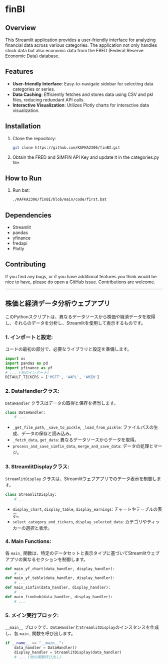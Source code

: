 # finBI

## Overview

This Streamlit application provides a user-friendly interface for analyzing financial data across various categories. The application not only handles stock data but also economic data from the FRED (Federal Reserve Economic Data) database. 

## Features

- **User-friendly Interface**: Easy-to-navigate sidebar for selecting data categories or series.
- **Data Caching**: Efficiently fetches and stores data using CSV and pkl files, reducing redundant API calls.
- **Interactive Visualization**: Utilizes Plotly charts for interactive data visualization.

## Installation

1. Clone the repository:
    ```bash
    git clone https://github.com/KAFKA2306/finBI.git  
    ```
2. Obtain the FRED and SIMFIN API Key and update it in the categories.py file.

## How to Run

1. Run bat:
    ```bash
    ./KAFKA2306/finBI/blob/main/code/first.bat
    ```

## Dependencies

- Streamlit
- pandas
- yfinance
- fredapi
- Plotly

## Contributing

If you find any bugs, or if you have additional features you think would be nice to have, please do open a GitHub issue. Contributions are welcome.





---

## 株価と経済データ分析ウェブアプリ

このPythonスクリプトは、異なるデータソースから株価や経済データを取得し、それらのデータを分析し、Streamlitを使用して表示するものです。

### 1. **インポートと設定:**
コードの最初の部分で、必要なライブラリと設定を準備します。

```python
import os
import pandas as pd
import yfinance as yf
# ... (他のインポート)
DEFAULT_TICKERS = ['MSFT', 'AAPL', 'AMZN']
```

### 2. **DataHandlerクラス:**
`DataHandler` クラスはデータの取得と保存を担当します。

```python
class DataHandler:
    # ...
```

- `_get_file_path`, `_save_to_pickle`, `_load_from_pickle`: ファイルパスの生成、データの保存と読み込み。
- `_fetch_data`, `get_data`: 異なるデータソースからデータを取得。
- `process_and_save_simfin_data`, `merge_and_save_data`: データの処理とマージ。

### 3. **StreamlitDisplayクラス:**
`StreamlitDisplay` クラスは、Streamlitウェブアプリでのデータ表示を制御します。

```python
class StreamlitDisplay:
    # ...
```

- `display_chart`, `display_table`, `display_earnings`: チャートやテーブルの表示。
- `select_category_and_tickers`, `display_selected_data`: カテゴリやティッカーの選択と表示。

### 4. **Main Functions:**
各 `main_` 関数は、特定のデータセットと表示タイプに基づいてStreamlitウェブアプリの異なるセクションを制御します。

```python
def main_yf_chart(data_handler, display_handler):
    # ...
def main_yf_table(data_handler, display_handler):
    # ...
def main_simfin(data_handler, display_handler):
    # ...
def main_finnhub(data_handler, display_handler):
    # ...
```

### 5. **メイン実行ブロック:**
`__main__` ブロックで、`DataHandler`と`StreamlitDisplay`のインスタンスを作成し、各 `main_` 関数を呼び出します。

```python
if __name__ == "__main__":
    data_handler = DataHandler()
    display_handler = StreamlitDisplay(data_handler)
    # ... (他の関数呼び出し)
```
